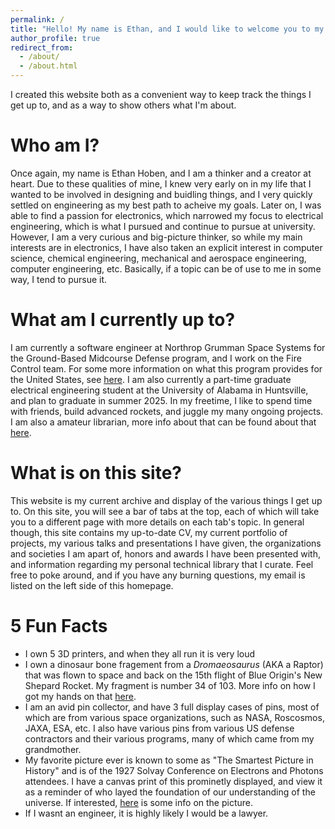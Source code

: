 ```yaml
---
permalink: /
title: "Hello! My name is Ethan, and I would like to welcome you to my website!"
author_profile: true
redirect_from: 
  - /about/
  - /about.html
---
```


I created this website both as a convenient way to keep track the things I get up to, and as a way to show others what I'm about.

Who am I?
======
Once again, my name is Ethan Hoben, and I am a thinker and a creator at heart. Due to these qualities of mine, I knew very early on in my life that I wanted to be involved in designing and buidling things, and I very quickly settled on engineering as my best path to acheive my goals. Later on, I was able to find a passion for electronics, which narrowed my focus to electrical engineering, which is what I pursued and continue to pursue at university. However, I am a very curious and big-picture thinker, so while my main interests are in electronics, I have also taken an explicit interest in computer science, chemical engineering, mechanical and aerospace engineering, computer engineering, etc. Basically, if a topic can be of use to me in some way, I tend to pursue it.

What am I currently up to?
======
I am currently a software engineer at Northrop Grumman Space Systems for the Ground-Based Midcourse Defense program, and I work on the Fire Control team. For some more information on what this program provides for the United States, see [here](https://en.wikipedia.org/wiki/Ground-Based_Midcourse_Defense). I am also currently a part-time graduate electrical engineering student at the University of Alabama in Huntsville, and plan to graduate in summer 2025. In my freetime, I like to spend time with friends, build advanced rockets, and juggle my many ongoing projects. I am also a amateur librarian, more info about that can be found about that [here](https://ethanthoben.github.io//lb/).

What is on this site?
======
This website is my current archive and display of the various things I get up to. On this site, you will see a bar of tabs at the top, each of which will take you to a different page with more details on each tab's topic. In general though, this site contains my up-to-date CV, my current portfolio of projects, my various talks and presentations I have given, the organizations and societies I am apart of, honors and awards I have been presented with, and information regarding my personal technical library that I curate. Feel free to poke around, and if you have any burning questions, my email is listed on the left side of this homepage.

5 Fun Facts
======
* I own 5 3D printers, and when they all run it is very loud
* I own a dinosaur bone fragement from a *Dromaeosaurus* (AKA a Raptor) that was flown to space and back on the 15th flight of Blue Origin's New Shepard Rocket. My fragment is number 34 of 103. More info on how I got my hands on that [here](https://ethanthoben.github.io//service/).
* I am an avid pin collector, and have 3 full display cases of pins, most of which are from various space organizations, such as NASA, Roscosmos, JAXA, ESA, etc. I also have various pins from various US defense contractors and their various programs, many of which came from my grandmother.
* My favorite picture ever is known to some as "The Smartest Picture in History" and is of the 1927 Solvay Conference on Electrons and Photons attendees. I have a canvas print of this prominetly displayed, and view it as a reminder of who layed the foundation of our understanding of the universe. If interested, [here](https://rarehistoricalphotos.com/solvay-conference-probably-intelligent-picture-ever-taken-1927/) is some info on the picture.
* If I wasnt an engineer, it is highly likely I would be a lawyer.